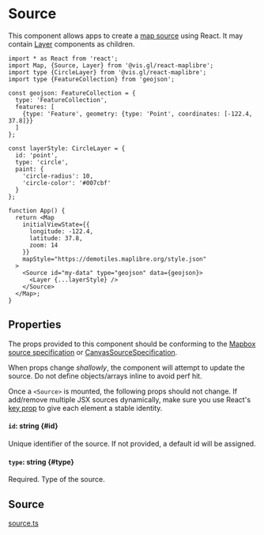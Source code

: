 # Source

This component allows apps to create a [map source](https://maplibre.org/maplibre-style-spec/sources/) using React. It may contain [Layer](./layer.md) components as children.


```tsx
import * as React from 'react';
import Map, {Source, Layer} from '@vis.gl/react-maplibre';
import type {CircleLayer} from '@vis.gl/react-maplibre';
import type {FeatureCollection} from 'geojson';

const geojson: FeatureCollection = {
  type: 'FeatureCollection',
  features: [
    {type: 'Feature', geometry: {type: 'Point', coordinates: [-122.4, 37.8]}}
  ]
};

const layerStyle: CircleLayer = {
  id: 'point',
  type: 'circle',
  paint: {
    'circle-radius': 10,
    'circle-color': '#007cbf'
  }
};

function App() {
  return <Map
    initialViewState={{
      longitude: -122.4,
      latitude: 37.8,
      zoom: 14
    }}
    mapStyle="https://demotiles.maplibre.org/style.json"
  >
    <Source id="my-data" type="geojson" data={geojson}>
      <Layer {...layerStyle} />
    </Source>
  </Map>;
}
```


## Properties

The props provided to this component should be conforming to the [Mapbox source specification](https://maplibre.org/maplibre-style-spec/sources/) or [CanvasSourceSpecification](https://maplibre.org/maplibre-gl-js/docs/API/type-aliases/CanvasSourceSpecification/).

When props change _shallowly_, the component will attempt to update the source. Do not define objects/arrays inline to avoid perf hit.

Once a `<Source>` is mounted, the following props should not change. If add/remove multiple JSX sources dynamically, make sure you use React's [key prop](https://reactjs.org/docs/lists-and-keys.html#keys) to give each element a stable identity.

#### `id`: string {#id}

Unique identifier of the source. If not provided, a default id will be assigned.

#### `type`: string {#type}

Required. Type of the source.

## Source

[source.ts](https://github.com/visgl/react-maplibre/tree/1.0-release/src/components/source.ts)

